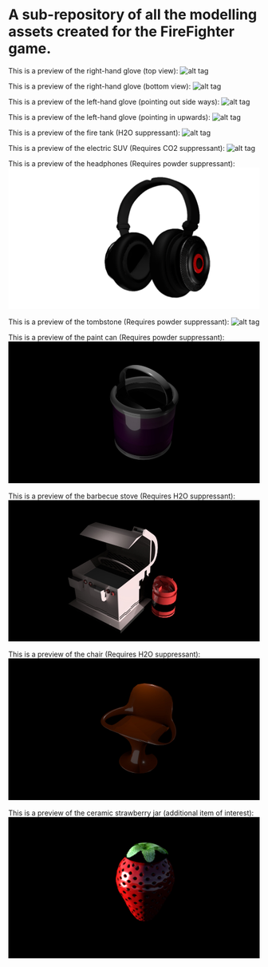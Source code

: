 <h1>A sub-repository of all the modelling assets created for the FireFighter game.</h1>

This is a preview of the right-hand glove (top view):
![alt tag](https://www.nano.training/3dmodelling/wp-content/uploads/2017/11/Slide186.png "Right Hand Glove Top View")

This is a preview of the right-hand glove (bottom view):
![alt tag](https://www.nano.training/3dmodelling/wp-content/uploads/2017/11/Slide187.png "Right Hand Glove Bottom View")

This is a preview of the left-hand glove (pointing out side ways):
![alt tag](https://www.nano.training/3dmodelling/wp-content/uploads/2017/11/Slide189.jpg "Right Hand Glove Bottom View")

This is a preview of the left-hand glove (pointing in upwards):
![alt tag](https://www.nano.training/3dmodelling/wp-content/uploads/2017/11/Slide190.jpg "Right Hand Glove Bottom View")

This is a preview of the fire tank (H2O suppressant):
![alt tag](https://github.com/arjunkhara/FireFighterGame/blob/master/image-assets/FireTank-H2O.jpg "Fire Tank H2O Suppressant")

This is a preview of the electric SUV (Requires CO2 suppressant):
![alt tag](https://github.com/arjunkhara/FireFighterGame/blob/master/image-assets/e-Hummer-1.jpg "Electric SUV")

This is a preview of the headphones (Requires powder suppressant):
![alt tag](https://github.com/arjunkhara/Unreal-Engine-Fire-Fighter-Game-Repo/blob/master/image-assets/Headphones.PNG "Headphones")

This is a preview of the tombstone (Requires powder suppressant):
![alt tag](https://github.com/arjunkhara/Fire-Fighter-Game-Repo/blob/master/image-assets/Tombstone.png "Tombstone")

This is a preview of the paint can (Requires powder suppressant):
![alt tag](https://github.com/arjunkhara/Unreal-Engine-Fire-Fighter-Game-Repo/blob/master/image-assets/Paint-Can.jpg "Paint Can")

This is a preview of the barbecue stove (Requires H2O suppressant):
![alt tag](https://github.com/arjunkhara/Unreal-Engine-Fire-Fighter-Game-Repo/blob/master/image-assets/BBQ-Stove.jpg "BBQ Stove")

This is a preview of the chair (Requires H2O suppressant):
![alt tag](https://github.com/arjunkhara/Unreal-Engine-Fire-Fighter-Game-Repo/blob/master/image-assets/Chair.jpg "Chair")

This is a preview of the ceramic strawberry jar (additional item of interest):
![alt tag](https://github.com/arjunkhara/Unreal-Engine-Fire-Fighter-Game-Repo/blob/master/image-assets/Slide112.PNG "Ceramic Strawberry Jar")
